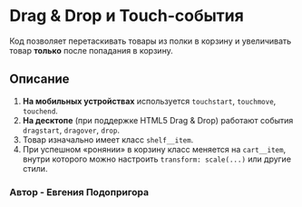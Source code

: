 # Drag & Drop и Touch-события

Код позволяет перетаскивать товары из полки в корзину и увеличивать товар **только** после попадания в корзину.

## Описание

1. **На мобильных устройствах** используется `touchstart`, `touchmove`, `touchend`.
2. **На десктопе** (при поддержке HTML5 Drag & Drop) работают события `dragstart`, `dragover`, `drop`.
3. Товар изначально имеет класс `shelf__item`.
4. При успешном «ронянии» в корзину класс меняется на `cart__item`, внутри которого можно настроить `transform: scale(...)` или другие стили.

### Автор - Евгения Подопригора

